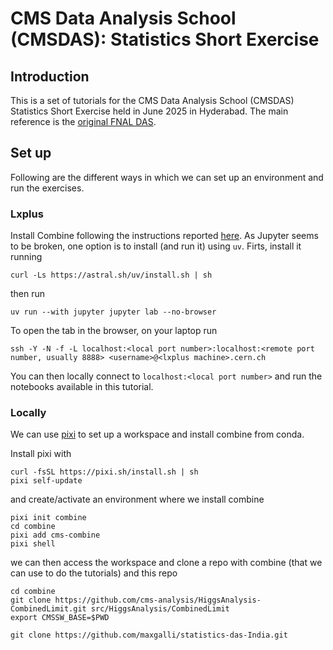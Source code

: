 # CMS Data Analysis School (CMSDAS): Statistics Short Exercise

## Introduction

This is a set of tutorials for the CMS Data Analysis School (CMSDAS) Statistics Short Exercise held in June 2025 in Hyderabad.
The main reference is the [original FNAL DAS](https://github.com/FNALLPC/statistics-das).

## Set up

Following are the different ways in which we can set up an environment and run the exercises.

### Lxplus

Install Combine following the instructions reported [here](https://cms-analysis.github.io/HiggsAnalysis-CombinedLimit/v10.2.X/).
As Jupyter seems to be broken, one option is to install (and run it) using ```uv```.
Firts, install it running
```
curl -Ls https://astral.sh/uv/install.sh | sh
```
then run
```
uv run --with jupyter jupyter lab --no-browser
```
To open the tab in the browser, on your laptop run
```
ssh -Y -N -f -L localhost:<local port number>:localhost:<remote port number, usually 8888> <username>@<lxplus machine>.cern.ch
```
You can then locally connect to ```localhost:<local port number>``` and run the notebooks available in this tutorial.

### Locally

We can use [pixi](https://pixi.sh/latest/) to set up a workspace and install combine from conda.

Install pixi with
```
curl -fsSL https://pixi.sh/install.sh | sh
pixi self-update
```

and create/activate an environment where we install combine

```
pixi init combine
cd combine
pixi add cms-combine
pixi shell
```

we can then access the workspace and clone a repo with combine (that we can use to do the tutorials) and this repo

```
cd combine
git clone https://github.com/cms-analysis/HiggsAnalysis-CombinedLimit.git src/HiggsAnalysis/CombinedLimit
export CMSSW_BASE=$PWD

git clone https://github.com/maxgalli/statistics-das-India.git
```